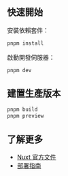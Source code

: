 

## 快速開始

安裝依賴套件：
```bash
pnpm install
```

啟動開發伺服器：
```bash
pnpm dev
```



## 建置生產版本

```bash
pnpm build
pnpm preview
```

## 了解更多

- [Nuxt 官方文件](https://nuxt.com/docs/getting-started/introduction)
- [部署指南](https://nuxt.com/docs/getting-started/deployment)
